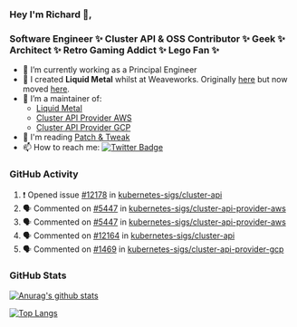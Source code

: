 ### Hey I'm Richard 👋, 

<h3 align="left">Software Engineer ✨ Cluster API & OSS Contributor ✨ Geek ✨ Architect ✨ Retro Gaming Addict ✨ Lego Fan ✨</h3>

- 🔭 I’m currently working as a Principal Engineer
- 📯 I created **Liquid Metal** whilst at Weaveworks. Originally [here](https://github.com/weaveworks-liquidmetal) but now moved [here](https://github.com/liquidmetal-dev).
- 👯 I’m a maintainer of:
  -  [Liquid Metal](https://github.com/liquidmetal-dev)
  -  [Cluster API Provider AWS](https://github.com/kubernetes-sigs/cluster-api-provider-aws)
  -  [Cluster API Provider GCP](https://github.com/kubernetes-sigs/cluster-api-provider-gcp)
- 💬 I'm reading [Patch & Tweak](https://bjooks.com/products/patch-tweak-exploring-modular-synthesis)
- 📫 How to reach me: [![Twitter Badge](https://img.shields.io/badge/-@fruit_case-00acee?style=flat&logo=Twitter&logoColor=white)](https://twitter.com/intent/follow?screen_name=fruit_case "Follow on Twitter")

### GitHub Activity 

<!--START_SECTION:activity-->
1. ❗ Opened issue [#12178](https://github.com/kubernetes-sigs/cluster-api/issues/12178) in [kubernetes-sigs/cluster-api](https://github.com/kubernetes-sigs/cluster-api)
2. 🗣 Commented on [#5447](https://github.com/kubernetes-sigs/cluster-api-provider-aws/pull/5447#issuecomment-2863361974) in [kubernetes-sigs/cluster-api-provider-aws](https://github.com/kubernetes-sigs/cluster-api-provider-aws)
3. 🗣 Commented on [#5447](https://github.com/kubernetes-sigs/cluster-api-provider-aws/pull/5447#issuecomment-2863156038) in [kubernetes-sigs/cluster-api-provider-aws](https://github.com/kubernetes-sigs/cluster-api-provider-aws)
4. 🗣 Commented on [#12164](https://github.com/kubernetes-sigs/cluster-api/pull/12164#issuecomment-2863090623) in [kubernetes-sigs/cluster-api](https://github.com/kubernetes-sigs/cluster-api)
5. 🗣 Commented on [#1469](https://github.com/kubernetes-sigs/cluster-api-provider-gcp/pull/1469#issuecomment-2858820807) in [kubernetes-sigs/cluster-api-provider-gcp](https://github.com/kubernetes-sigs/cluster-api-provider-gcp)
<!--END_SECTION:activity-->

### GitHub Stats

[![Anurag's github stats](https://github-readme-stats.vercel.app/api?username=richardcase&count_private=true&show_icons=true)](https://github.com/anuraghazra/github-readme-stats)

[![Top Langs](https://github-readme-stats.vercel.app/api/top-langs/?username=richardcase&hide=html&layout=compact)](https://github.com/anuraghazra/github-readme-stats)

